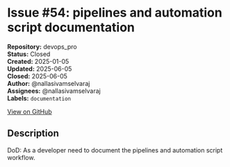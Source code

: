 # Issue #54: pipelines and automation script documentation

**Repository:** devops_pro  
**Status:** Closed  
**Created:** 2025-01-05  
**Updated:** 2025-06-05  
**Closed:** 2025-06-05  
**Author:** @nallasivamselvaraj  
**Assignees:** @nallasivamselvaraj  
**Labels:** `documentation`  

[View on GitHub](https://github.com/Simtestlab/devops_pro/issues/54)

## Description

DoD: As a developer need to document the pipelines and automation script workflow.